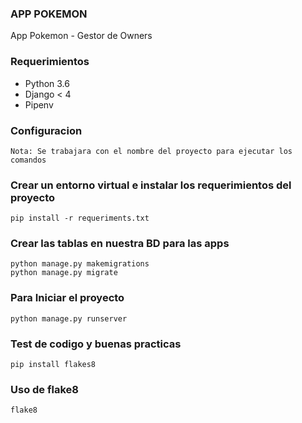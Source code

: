 ### APP POKEMON

App Pokemon - Gestor de Owners

### Requerimientos
* Python 3.6
* Django < 4
* Pipenv

### Configuracion
```
Nota: Se trabajara con el nombre del proyecto para ejecutar los comandos
```

### Crear un entorno virtual e instalar los requerimientos del proyecto
```
pip install -r requeriments.txt
```

### Crear las tablas en nuestra BD para las apps
```
python manage.py makemigrations
python manage.py migrate
```

### Para Iniciar el proyecto
```
python manage.py runserver
```

### Test de codigo y buenas practicas
```
pip install flakes8
```

### Uso de flake8
```
flake8
```